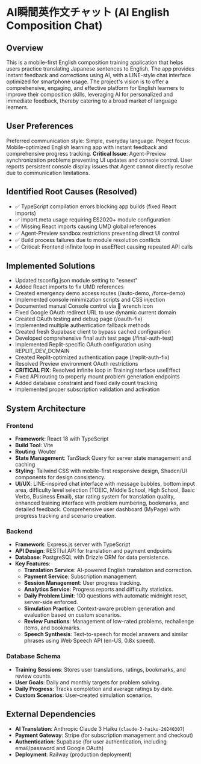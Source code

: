 # AI瞬間英作文チャット (AI English Composition Chat)

## Overview

This is a mobile-first English composition training application that helps users practice translating Japanese sentences to English. The app provides instant feedback and corrections using AI, with a LINE-style chat interface optimized for smartphone usage. The project's vision is to offer a comprehensive, engaging, and effective platform for English learners to improve their composition skills, leveraging AI for personalized and immediate feedback, thereby catering to a broad market of language learners.

## User Preferences

Preferred communication style: Simple, everyday language.
Project focus: Mobile-optimized English learning app with instant feedback and comprehensive progress tracking.
**Critical Issue**: Agent-Preview synchronization problems preventing UI updates and console control. User reports persistent console display issues that Agent cannot directly resolve due to communication limitations.

## Identified Root Causes (Resolved)
- ✅ TypeScript compilation errors blocking app builds (fixed React imports)
- ✅ import.meta usage requiring ES2020+ module configuration
- ✅ Missing React imports causing UMD global references
- ✅ Agent-Preview sandbox restrictions preventing direct UI control
- ✅ Build process failures due to module resolution conflicts
- ✅ Critical: Frontend infinite loop in useEffect causing repeated API calls

## Implemented Solutions
- Updated tsconfig.json module setting to "esnext"
- Added React imports to fix UMD references
- Created emergency demo access routes (/auto-demo, /force-demo)
- Implemented console minimization scripts and CSS injection
- Documented manual Console control via 🔧 wrench icon
- Fixed Google OAuth redirect URL to use dynamic current domain
- Created OAuth testing and debug page (/oauth-fix)
- Implemented multiple authentication fallback methods
- Created fresh Supabase client to bypass cached configuration
- Developed comprehensive final auth test page (/final-auth-test)
- Implemented Replit-specific OAuth configuration using REPLIT_DEV_DOMAIN
- Created Replit-optimized authentication page (/replit-auth-fix)
- Resolved Preview environment OAuth restrictions
- **CRITICAL FIX**: Resolved infinite loop in TrainingInterface useEffect
- Fixed API routing to properly mount problem generation endpoints
- Added database constraint and fixed daily count tracking
- Implemented proper subscription validation and activation

## System Architecture

### Frontend
- **Framework**: React 18 with TypeScript
- **Build Tool**: Vite
- **Routing**: Wouter
- **State Management**: TanStack Query for server state management and caching
- **Styling**: Tailwind CSS with mobile-first responsive design, Shadcn/UI components for design consistency.
- **UI/UX**: LINE-inspired chat interface with message bubbles, bottom input area, difficulty level selection (TOEIC, Middle School, High School, Basic Verbs, Business Email), star rating system for translation quality, enhanced training interface with problem numbering, bookmarks, and detailed feedback. Comprehensive user dashboard (MyPage) with progress tracking and scenario creation.

### Backend
- **Framework**: Express.js server with TypeScript
- **API Design**: RESTful API for translation and payment endpoints
- **Database**: PostgreSQL with Drizzle ORM for data persistence.
- **Key Features**:
    - **Translation Service**: AI-powered English translation and correction.
    - **Payment Service**: Subscription management.
    - **Session Management**: User progress tracking.
    - **Analytics Service**: Progress reports and difficulty statistics.
    - **Daily Problem Limit**: 100 questions with automatic midnight reset, server-side enforced.
    - **Simulation Practice**: Context-aware problem generation and evaluation based on custom scenarios.
    - **Review Functions**: Management of low-rated problems, rechallenge items, and bookmarks.
    - **Speech Synthesis**: Text-to-speech for model answers and similar phrases using Web Speech API (en-US, 0.8x speed).

### Database Schema
- **Training Sessions**: Stores user translations, ratings, bookmarks, and review counts.
- **User Goals**: Daily and monthly targets for problem solving.
- **Daily Progress**: Tracks completion and average ratings by date.
- **Custom Scenarios**: User-created simulation scenarios.

## External Dependencies

- **AI Translation**: Anthropic Claude 3 Haiku (`claude-3-haiku-20240307`)
- **Payment Gateway**: Stripe (for subscription management and checkout)
- **Authentication**: Supabase (for user authentication, including email/password and Google OAuth)
- **Deployment**: Railway (production deployment)